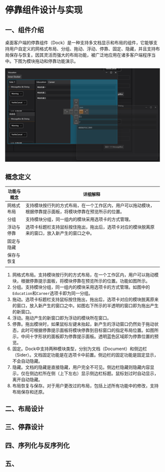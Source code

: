 # 停靠组件设计与实现
## 一、组件介绍

桌面客户端的停靠组件（Dock）是一种支持多文档显示和布局的组件，它能够支持用户自定义的网格式布局、分组、拖动、浮动、停靠、固定、隐藏，并且支持布局保存与恢复。因其灵活而强大的布局功能，被广泛地应用在诸多客户端程序当中。下图为模块拖动和停靠功能演示。

![image-20230527215812277](img\1.png)

##  概念定义

| 功能与概念 | 详细解释                                                     |
| ---------- | ------------------------------------------------------------ |
| 网格式布局 | 支持模块按行列的方式布局，在一个工作区内，用户可以拖动模块，根据停靠提示面板，将模块停靠在预览所示的位置。 |
| 分组       | 支持模块分组，同一组内的模块采用选项卡的方式管理。           |
| 浮动与停靠 | 选项卡标题栏支持鼠标按住拖出，拖出后，选项卡对应的模块脱离原来的窗口，放入新产生的窗口之中。 |
| 固定与隐藏 |                                                              |
| 保存与恢复 |                                                              |
|            |                                                              |

1. 网格式布局。支持模块按行列的方式布局，在一个工作区内，用户可以拖动模块，根据停靠提示面板，将模块停靠在预览所示的位置。功能如图所示。
2. 分组。支持模块分组，同一组内的模块采用选项卡的方式管理。如图中的`Education`和`Career`选项卡即为同一分组。
3. 拖动。选项卡标题栏支持鼠标按住拖出，拖出后，选项卡对应的模块脱离原来的窗口，放入新产生的窗口之中。如图右下所示的半透明的窗口即为拖出产生的新窗口。
4. 浮动。拖动产生的新窗口即为浮动的模块所在窗口。
5. 停靠。拖出模块时，如果鼠标左键未抬起，新产生的浮动窗口仍然处于拖动状态，此时可根据停靠提示面板将模块停靠到目标窗口的指定布局位置。如图所示，中间十字形状的面板即为停靠提示面板。透明蓝色区域即为停靠位置的预览。
6. 固定。Dock中支持两种模块类型，分别为文档（Document）和侧边栏（Sider）。文档固定功能是在选项卡中前置。侧边栏的固定功能是固定显示，不会自动隐藏。
7. 隐藏。文档的隐藏是直接隐藏，用户完全不可见。侧边栏隐藏则隐藏内容显示，仅在侧边栏所在侧（上下左右）显示侧边栏标题。鼠标划过时自动显示，离开自动隐藏。
8. 布局恢复与保存。对于用户更改过的布局，包括上述所有功能中的修改，支持布局保存和还原。

## 二、布局设计

## 三、停靠设计

## 四、序列化与反序列化

## 五、
